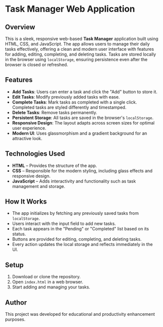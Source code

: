 # Task Manager Web Application

## Overview

This is a sleek, responsive web-based **Task Manager** application built using HTML, CSS, and JavaScript. The app allows users to manage their daily tasks effectively, offering a clean and modern user interface with features for adding, editing, completing, and deleting tasks. Tasks are stored locally in the browser using `localStorage`, ensuring persistence even after the browser is closed or refreshed.

## Features

- **Add Tasks**: Users can enter a task and click the "Add" button to store it.
- **Edit Tasks**: Modify previously added tasks with ease.
- **Complete Tasks**: Mark tasks as completed with a single click. Completed tasks are styled differently and timestamped.
- **Delete Tasks**: Remove tasks permanently.
- **Persistent Storage**: All tasks are saved in the browser's `localStorage`.
- **Responsive Design**: The layout adapts across screen sizes for optimal user experience.
- **Modern UI**: Uses glassmorphism and a gradient background for an attractive look.

## Technologies Used

- **HTML** – Provides the structure of the app.
- **CSS** – Responsible for the modern styling, including glass effects and responsive design.
- **JavaScript** – Adds interactivity and functionality such as task management and storage.

## How It Works

- The app initializes by fetching any previously saved tasks from `localStorage`.
- Users interact with the input field to add new tasks.
- Each task appears in the "Pending" or "Completed" list based on its status.
- Buttons are provided for editing, completing, and deleting tasks.
- Every action updates the local storage and reflects immediately in the UI.

## Setup

1. Download or clone the repository.
2. Open `index.html` in a web browser.
3. Start adding and managing your tasks.

## Author

This project was developed for educational and productivity enhancement purposes.
